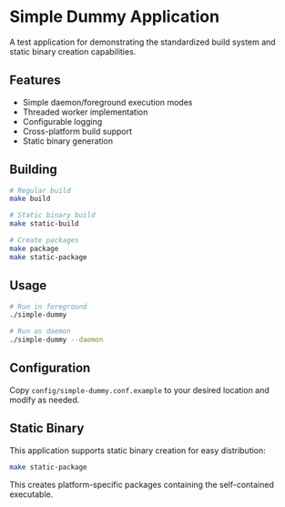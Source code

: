 # Simple Dummy Application

A test application for demonstrating the standardized build system and static binary creation capabilities.

## Features

- Simple daemon/foreground execution modes
- Threaded worker implementation
- Configurable logging
- Cross-platform build support
- Static binary generation

## Building

```bash
# Regular build
make build

# Static binary build
make static-build

# Create packages
make package
make static-package
```

## Usage

```bash
# Run in foreground
./simple-dummy

# Run as daemon
./simple-dummy --daemon
```

## Configuration

Copy `config/simple-dummy.conf.example` to your desired location and modify as needed.

## Static Binary

This application supports static binary creation for easy distribution:

```bash
make static-package
```

This creates platform-specific packages containing the self-contained executable.
